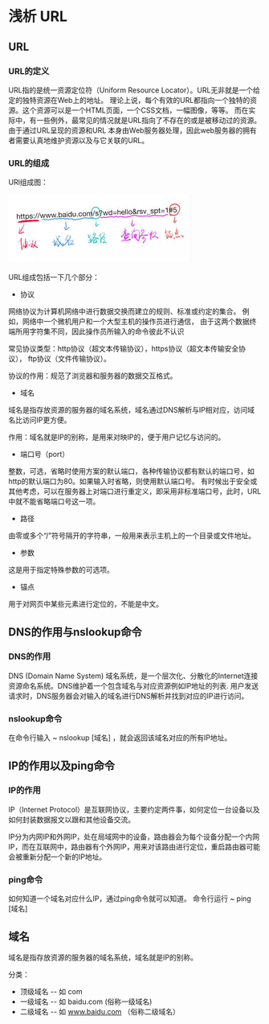 # 浅析 URL

## URL

### URL的定义

URL指的是统一资源定位符（Uniform Resource Locator）。URL无非就是一个给定的独特资源在Web上的地址。
理论上说，每个有效的URL都指向一个独特的资源。这个资源可以是一个HTML页面，一个CSS文档，一幅图像，等等。
而在实际中，有一些例外，最常见的情况就是URL指向了不存在的或是被移动过的资源。由于通过URL呈现的资源和URL
本身由Web服务器处理，因此web服务器的拥有者需要认真地维护资源以及与它关联的URL。

### URL的组成

URl组成图：

![URL组成图](./src/images/URL_composition.jpeg)

URL组成包括一下几个部分： 

* 协议

网络协议为计算机网络中进行数据交换而建立的规则、标准或约定的集合。 例如，网络中一个微机用户和一个大型主机的操作员进行通信，
由于这两个数据终端所用字符集不同，因此操作员所输入的命令彼此不认识

常见协议类型：http协议（超文本传输协议），https协议（超文本传输安全协议）， ftp协议（文件传输协议）。

协议的作用：规范了浏览器和服务器的数据交互格式。

* 域名

域名是指存放资源的服务器的域名系统，域名通过DNS解析与IP相对应，访问域名比访问IP更方便。

作用：域名就是IP的别称，是用来对映IP的，便于用户记忆与访问的。

* 端口号（port）

整数，可选，省略时使用方案的默认端口，各种传输协议都有默认的端口号，如http的默认端口为80。如果输入时省略，则使用默认端口号。
有时候出于安全或其他考虑，可以在服务器上对端口进行重定义，即采用非标准端口号，此时，URL中就不能省略端口号这一项。

* 路径

由零或多个“/”符号隔开的字符串，一般用来表示主机上的一个目录或文件地址。

* 参数

这是用于指定特殊参数的可选项。

* 锚点

用于对网页中某些元素进行定位的，不能是中文。

## DNS的作用与nslookup命令

### DNS的作用

DNS (Domain Name System) 域名系统，是一个层次化、分散化的Internet连接资源命名系统。DNS维护着一个包含域名与对应资源例如IP地址的列表.
用户发送请求时，DNS服务器会对输入的域名进行DNS解析并找到对应的IP进行访问。

### nslookup命令

在命令行输入 ~ nslookup [域名] ，就会返回该域名对应的所有IP地址。

## IP的作用以及ping命令

### IP的作用

IP（Internet Protocol）是互联网协议，主要约定两件事，如何定位一台设备以及如何封装数据报文以跟和其他设备交流。

IP分为内网IP和外网IP，处在局域网中的设备，路由器会为每个设备分配一个内网IP，而在互联网中，路由器有个外网IP，用来对该路由进行定位，重启路由器可能会被重新分配一个新的IP地址。

### ping命令

如何知道一个域名对应什么IP，通过ping命令就可以知道。 命令行运行 ~ ping [域名]

## 域名

域名是指存放资源的服务器的域名系统，域名就是IP的别称。

分类：

* 顶级域名 -- 如 com
* 一级域名 -- 如 baidu.com (俗称一级域名)
* 二级域名 -- 如 www.baidu.com （俗称二级域名）






